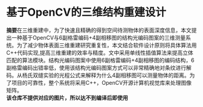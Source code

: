 # 基于OpenCV的三维结构重建设计

<b>摘要</b>在三维重建中，为了快速且精确的得到空间待测物体的表面深度信息，本文提出一种基于OpenCV与6副格雷编码+4副相移图的结构光编码图案的三维测量系统。为了减少物体表面三维重建研究重复性，本文结合软件设计原则将具体算法用C++代码实现,提高三维重建的效率与精度。文中采用单线性插值算法来提高立体匹配的算法模块。结构光编码图案中使用6副格雷编码+4副相移图的编码结构，6副格雷编码出错率低，使用该结构光编码图案方式可以非常精确地对条纹进行解码。从杨氏双缝实验的光程公式来解释为什么4副相移图可以测量物体的距离。为了项目的可靠性，整个系统将采用C++，OpenCV开源计算机视觉库来处理图像矩阵。  
<b>该仓库不提供对应的图片，所以达不到编译后即使用</b> 
